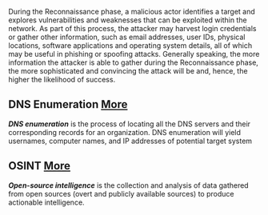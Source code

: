 During the Reconnaissance phase, a malicious actor identifies a target and explores vulnerabilities and weaknesses that can be exploited within the network. As part of this process, the attacker may harvest login credentials or gather other information, such as email addresses, user IDs, physical locations, software applications and operating system details, all of which may be useful in phishing or spoofing attacks. Generally speaking, the more information the attacker is able to gather during the Reconnaissance phase, the more sophisticated and convincing the attack will be and, hence, the higher the likelihood of success.

## DNS Enumeration [More](DNS)
***DNS enumeration*** is the process of locating all the DNS servers and their corresponding records for an organization. DNS enumeration will yield usernames, computer names, and IP addresses of potential target system

## OSINT [More](OSINT)
***Open-source intelligence*** is the collection and analysis of data gathered from open sources (overt and publicly available sources) to produce actionable intelligence.
